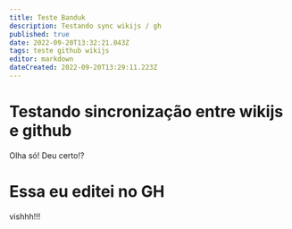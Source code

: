 ```yaml
---
title: Teste Banduk
description: Testando sync wikijs / gh
published: true
date: 2022-09-20T13:32:21.043Z
tags: teste github wikijs
editor: markdown
dateCreated: 2022-09-20T13:29:11.223Z
---
```


# Testando sincronização entre wikijs e github
Olha só! Deu certo!?

# Essa eu editei no GH
vishhh!!!
